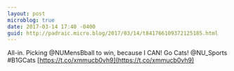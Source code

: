 ```yaml
---
layout: post
microblog: true
date: 2017-03-14 17:40 -0400
guid: http://padraic.micro.blog/2017/03/14/t841766109372125185.html
---
```

All-in. Picking @NUMensBball to win, because I CAN! Go Cats! @NU_Sports #B1GCats [https://t.co/xmmucb0vh9](https://t.co/xmmucb0vh9)
